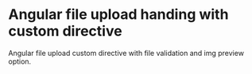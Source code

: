 # Angular file upload handing with custom directive

Angular file upload custom directive with file validation and img preview option.

